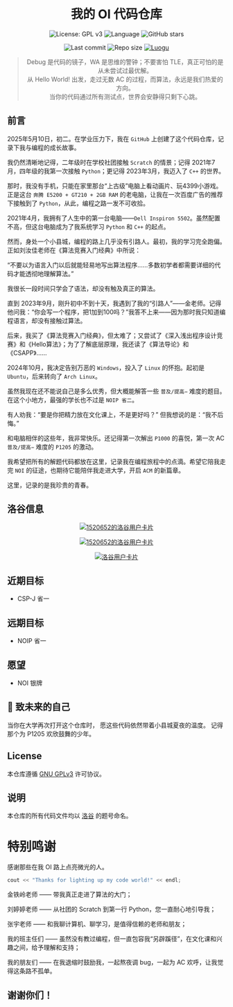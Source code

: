 <div align="center">
  
# 我的 OI 代码仓库

</div>

<div align="center">

![License: GPL v3](https://img.shields.io/badge/License-GPLv3-blue.svg)
![Language](https://img.shields.io/badge/language-C%2B%2B-blue)
![GitHub stars](https://img.shields.io/github/stars/LINMOH/algo_code?style=social)

</div>

<div align="center">

![Last commit](https://img.shields.io/github/last-commit/LINMOH/algo_code)
![Repo size](https://img.shields.io/github/repo-size/LINMOH/algo_code)
[![Luogu](https://img.shields.io/badge/洛谷主页-LINMOHAN-orange?logo=liberapay&logoColor=white)](https://www.luogu.com.cn/user/1520652)

</div>

<div align="center">

> Debug 是代码的镜子，WA 是思维的警钟；不要害怕 TLE，真正可怕的是从未尝试过最优解。  
> 从 Hello World! 出发，走过无数 AC 的过程，而算法，永远是我们热爱的方向。  
> 当你的代码通过所有测试点，世界会安静得只剩下心跳。

</div>

## 前言

2025年5月10日，初二。在学业压力下，我在 `GitHub` 上创建了这个代码仓库，记录下我与编程的成长故事。

我仍然清晰地记得，二年级时在学校社团接触 `Scratch` 的情景；记得 2021年7月，四年级的我第一次接触 `Python`；更记得 2023年3月，我迈入了 `C++` 的世界。

那时，我没有手机，只能在家里那台“上古级”电脑上看动画片、玩4399小游戏。正是这台 `奔腾 E5200 + GT210 + 2GB RAM` 的老电脑，让我在一次百度广告的推荐下接触到了 `Python`，从此，编程之路一发不可收拾。

2021年4月，我拥有了人生中的第一台电脑——`Dell Inspiron 5502`。虽然配置不高，但这台电脑成为了我系统学习 `Python` 和 `C++` 的起点。

然而，身处一个小县城，编程的路上几乎没有引路人。最初，我的学习完全跑偏。正如刘汝佳老师在《算法竞赛入门经典》中所说：

“不要以为语言入门以后就能轻易地写出算法程序……多数初学者都需要详细的代码才能透彻地理解算法。”

我很长一段时间只学会了语法，却没有触及真正的算法。

直到 2023年9月，刚升初中不到十天，我遇到了我的“引路人”——金老师。记得他问我：“你会写一个程序，把1加到100吗？”我答不上来——因为那时我只知道编程语言，却没有接触过算法。

后来，我买了《算法竞赛入门经典》，但太难了；又尝试了《深入浅出程序设计竞赛》和《Hello算法》；为了了解底层原理，我还读了《算法导论》和《CSAPP》……

2024年10月，我决定告别万恶的 `Windows`，投入了 `Linux` 的怀抱。起初是 `Ubuntu`，后来转向了 `Arch Linux`。

虽然我现在还不能说自己是多么优秀，但大概能解答一些 `普及/提高−` 难度的题目。在这个小地方，最强的学长也不过是 `NOIP 省二`。

有人劝我：“要是你把精力放在文化课上，不是更好吗？” 但我想说的是：“我不后悔。”

和电脑相伴的这些年，我非常快乐。还记得第一次解出 `P1000` 的喜悦，第一次 AC `普及/提高−`  难度的 `P1205` 的激动。

我希望把所有的解题代码都放在这里，记录我在编程旅程中的点滴。希望它陪我走完 `NOI` 的征途，也期待它能陪伴我走进大学，开启 `ACM` 的新篇章。

这里，记录的是我珍贵的青春。

## 洛谷信息

<div align="center">

[![1520652的洛谷用户卡片](https://api.jerryz.com.cn/about?id=1520652&dark_mode=true)](https://www.luogu.com.cn/user/1520652)

[![1520652的洛谷用户卡片](https://api.jerryz.com.cn/practice?id=1520652&dark_mode=true)](https://www.luogu.com.cn/user/1520652)

[![洛谷用户卡片](https://api.jerryz.com.cn/guzhi?id=1520652&scores=100,21,0,0,0&dark_mode=true)](https://www.luogu.com.cn/user/1520652)

</div>

## 近期目标

- CSP-J 省一

## 远期目标

- NOIP 省一

## 愿望

- NOI 银牌

## 🌌 致未来的自己

当你在大学再次打开这个仓库时，
愿这些代码依然带着小县城夏夜的温度。
记得那个为 P1205 欢欣鼓舞的少年。

## License

本仓库遵循 [GNU GPLv3](https://www.gnu.org/licenses/gpl-3.0.html) 许可协议。

## 说明

本仓库的所有代码文件均以 [洛谷](https://www.luogu.com.cn/) 的题号命名。

# 特别鸣谢

感谢那些在我 OI 路上点亮微光的人。

```C++
cout << "Thanks for lighting up my code world!" << endl;
```

金铁岭老师 —— 带我真正走进了算法的大门；

刘婷婷老师 —— 从社团的 Scratch 到第一行 Python，您一直耐心地引导我；

张宇老师 —— 和我聊计算机、聊学习，是值得信赖的老师和朋友；

我的班主任们 —— 虽然没有教过编程，但一直包容我“另辟蹊径”，在文化课和兴趣之间，给予理解和支持；

我的朋友们 —— 在我退缩时鼓励我，一起熬夜调 bug，一起为 AC 欢呼，让我觉得这条路不孤单。

## 谢谢你们！

